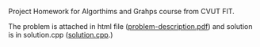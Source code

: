 Project Homework for Algorthims and Grahps course from CVUT FIT.

The problem is attached in html file ([problem-description.pdf](https://github.com/baatybek/AG1-Graphs/blob/master/problem-description.pdf)) and 
solution is in solution.cpp ([solution.cpp](https://github.com/baatybek/AG1-Graphs/blob/master/solution.cpp).)
